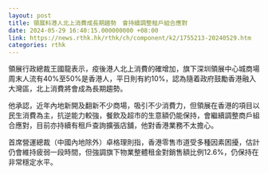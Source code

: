 ```yaml
---
layout: post
title: 領展料港人北上消費成長期趨勢　會持續調整租戶組合應對
date: 2024-05-29 16:40:15.000000000 +08:00
link: https://news.rthk.hk/rthk/ch/component/k2/1755213-20240529.htm
categories: rthk
---
```


領展行政總裁王國龍表示，疫後港人北上消費的確增加，旗下深圳領展中心城商場周末人流有40%至50%是香港人，平日則有約10%，認為隨着政府鼓勵香港融入大灣區，北上消費將會成為長期趨勢。

他承認，近年內地新開及翻新不少商場，吸引不少消費力，但領展在香港的項目以民生消費為主，抗逆能力較強，餐飲及超市的生意額仍能保持，會繼續調整商戶組合應對，目前亦持續有租戶查詢擴張店舖，他對香港業務不太擔心。

首席營運總裁（中國內地除外）卓格理則指，香港零售市道受多種因素困擾，估計仍會維持疲弱一段時間，但強調旗下物業整體租金對銷售額比例12.6%，仍保持在非常穩定水平。
